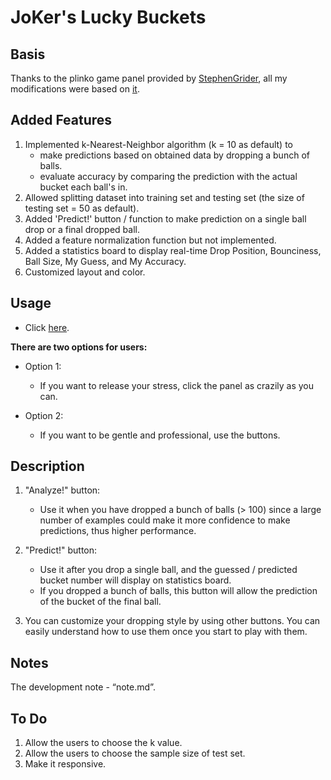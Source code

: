 # JoKer's Lucky Buckets



## Basis

Thanks to the plinko game panel provided by [StephenGrider](https://github.com/StephenGrider/MLkits), all my modifications were based on [it](https://github.com/StephenGrider/MLKits/tree/master/plinko).



## Added Features

1. Implemented k-Nearest-Neighbor algorithm (k = 10 as default) to
   * make predictions based on obtained data by dropping a bunch of balls.
   * evaluate accuracy by comparing the prediction with the actual bucket each ball's in.
2. Allowed splitting dataset into training set and testing set (the size of testing set = 50 as default).
3. Added 'Predict!' button / function to make prediction on a single ball drop or a final dropped ball.
4. Added a feature normalization function but not implemented.
5. Added a statistics board to display real-time Drop Position, Bounciness, Ball Size, My Guess, and My Accuracy.
6. Customized layout and color.



## Usage

* Click [here](https://jokerdii.github.io/lucky-bucket/).



**There are two options for users:**

* Option 1:

  * If you want to release your stress, click the panel as crazily as you can.

* Option 2:

  * If you want to be gentle and professional, use the buttons.

    

## Description

1. "Analyze!" button:

   * Use it when you have dropped a bunch of balls (> 100) since a large number of examples could make it more confidence to make predictions, thus higher performance.

2. "Predict!" button:

   * Use it after you drop a single ball, and the guessed / predicted bucket number will display on statistics board.
   * If you dropped a bunch of balls, this button will allow the prediction of the bucket of the final ball.

3. You can customize your dropping style by using other buttons. You can easily understand how to use them once you start to play with them.

   

## Notes

The development note  - “note.md”.



## To Do

1. Allow the users to choose the k value.
2. Allow the users to choose the sample size of test set.
3. Make it responsive.

